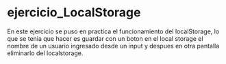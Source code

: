 # ejercicio_LocalStorage
En este ejercicio se puso en practica el funcionamiento del localStorage, lo que se tenia que hacer es guardar con un boton en el local storage el nombre de un usuario ingresado desde un input y despues en otra pantalla eliminarlo del localstorage.
